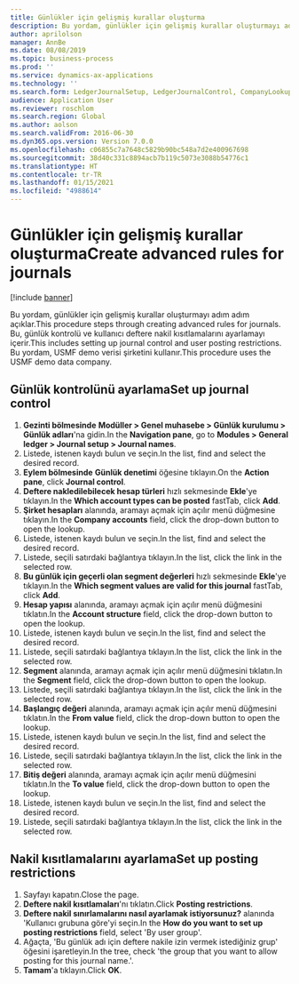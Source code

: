 ```yaml
---
title: Günlükler için gelişmiş kurallar oluşturma
description: Bu yordam, günlükler için gelişmiş kurallar oluşturmayı adım adım açıklar.
author: aprilolson
manager: AnnBe
ms.date: 08/08/2019
ms.topic: business-process
ms.prod: ''
ms.service: dynamics-ax-applications
ms.technology: ''
ms.search.form: LedgerJournalSetup, LedgerJournalControl, CompanyLookup, LedgerJournalPostControl
audience: Application User
ms.reviewer: roschlom
ms.search.region: Global
ms.author: aolson
ms.search.validFrom: 2016-06-30
ms.dyn365.ops.version: Version 7.0.0
ms.openlocfilehash: c06855c7a7648c5829b90bc548a7d2e400967698
ms.sourcegitcommit: 38d40c331c8894acb7b119c5073e3088b54776c1
ms.translationtype: HT
ms.contentlocale: tr-TR
ms.lasthandoff: 01/15/2021
ms.locfileid: "4988614"
---
```

# <a name="create-advanced-rules-for-journals"></a><span data-ttu-id="616e7-103">Günlükler için gelişmiş kurallar oluşturma</span><span class="sxs-lookup"><span data-stu-id="616e7-103">Create advanced rules for journals</span></span>

[!include [banner](../../includes/banner.md)]

<span data-ttu-id="616e7-104">Bu yordam, günlükler için gelişmiş kurallar oluşturmayı adım adım açıklar.</span><span class="sxs-lookup"><span data-stu-id="616e7-104">This procedure steps through creating advanced rules for journals.</span></span> <span data-ttu-id="616e7-105">Bu, günlük kontrolü ve kullanıcı deftere nakil kısıtlamalarını ayarlamayı içerir.</span><span class="sxs-lookup"><span data-stu-id="616e7-105">This includes setting up journal control and user posting restrictions.</span></span> <span data-ttu-id="616e7-106">Bu yordam, USMF demo verisi şirketini kullanır.</span><span class="sxs-lookup"><span data-stu-id="616e7-106">This procedure uses the USMF demo data company.</span></span>


## <a name="set-up-journal-control"></a><span data-ttu-id="616e7-107">Günlük kontrolünü ayarlama</span><span class="sxs-lookup"><span data-stu-id="616e7-107">Set up journal control</span></span>
1. <span data-ttu-id="616e7-108">**Gezinti bölmesinde** **Modüller > Genel muhasebe > Günlük kurulumu > Günlük adları**'na gidin.</span><span class="sxs-lookup"><span data-stu-id="616e7-108">In the **Navigation pane**, go to **Modules > General ledger > Journal setup > Journal names**.</span></span>
2. <span data-ttu-id="616e7-109">Listede, istenen kaydı bulun ve seçin.</span><span class="sxs-lookup"><span data-stu-id="616e7-109">In the list, find and select the desired record.</span></span>
3. <span data-ttu-id="616e7-110">**Eylem bölmesinde** **Günlük denetimi** öğesine tıklayın.</span><span class="sxs-lookup"><span data-stu-id="616e7-110">On the **Action pane**, click **Journal control**.</span></span>
4. <span data-ttu-id="616e7-111">**Deftere nakledilebilecek hesap türleri** hızlı sekmesinde **Ekle**'ye tıklayın.</span><span class="sxs-lookup"><span data-stu-id="616e7-111">In the **Which account types can be posted** fastTab, click **Add**.</span></span>
5. <span data-ttu-id="616e7-112">**Şirket hesapları** alanında, aramayı açmak için açılır menü düğmesine tıklayın.</span><span class="sxs-lookup"><span data-stu-id="616e7-112">In the **Company accounts** field, click the drop-down button to open the lookup.</span></span>
6. <span data-ttu-id="616e7-113">Listede, istenen kaydı bulun ve seçin.</span><span class="sxs-lookup"><span data-stu-id="616e7-113">In the list, find and select the desired record.</span></span>
7. <span data-ttu-id="616e7-114">Listede, seçili satırdaki bağlantıya tıklayın.</span><span class="sxs-lookup"><span data-stu-id="616e7-114">In the list, click the link in the selected row.</span></span>
8. <span data-ttu-id="616e7-115">**Bu günlük için geçerli olan segment değerleri** hızlı sekmesinde **Ekle**'ye tıklayın.</span><span class="sxs-lookup"><span data-stu-id="616e7-115">In the **Which segment values are valid for this journal** fastTab, click **Add**.</span></span>
9. <span data-ttu-id="616e7-116">**Hesap yapısı** alanında, aramayı açmak için açılır menü düğmesini tıklatın.</span><span class="sxs-lookup"><span data-stu-id="616e7-116">In the **Account structure** field, click the drop-down button to open the lookup.</span></span>
10. <span data-ttu-id="616e7-117">Listede, istenen kaydı bulun ve seçin.</span><span class="sxs-lookup"><span data-stu-id="616e7-117">In the list, find and select the desired record.</span></span>
11. <span data-ttu-id="616e7-118">Listede, seçili satırdaki bağlantıya tıklayın.</span><span class="sxs-lookup"><span data-stu-id="616e7-118">In the list, click the link in the selected row.</span></span>
12. <span data-ttu-id="616e7-119">**Segment** alanında, aramayı açmak için açılır menü düğmesini tıklatın.</span><span class="sxs-lookup"><span data-stu-id="616e7-119">In the **Segment** field, click the drop-down button to open the lookup.</span></span>
13. <span data-ttu-id="616e7-120">Listede, seçili satırdaki bağlantıya tıklayın.</span><span class="sxs-lookup"><span data-stu-id="616e7-120">In the list, click the link in the selected row.</span></span>
14. <span data-ttu-id="616e7-121">**Başlangıç değeri** alanında, aramayı açmak için açılır menü düğmesini tıklatın.</span><span class="sxs-lookup"><span data-stu-id="616e7-121">In the **From value** field, click the drop-down button to open the lookup.</span></span>
15. <span data-ttu-id="616e7-122">Listede, istenen kaydı bulun ve seçin.</span><span class="sxs-lookup"><span data-stu-id="616e7-122">In the list, find and select the desired record.</span></span>
16. <span data-ttu-id="616e7-123">Listede, seçili satırdaki bağlantıya tıklayın.</span><span class="sxs-lookup"><span data-stu-id="616e7-123">In the list, click the link in the selected row.</span></span>
17. <span data-ttu-id="616e7-124">**Bitiş değeri** alanında, aramayı açmak için açılır menü düğmesini tıklatın.</span><span class="sxs-lookup"><span data-stu-id="616e7-124">In the **To value** field, click the drop-down button to open the lookup.</span></span>
18. <span data-ttu-id="616e7-125">Listede, istenen kaydı bulun ve seçin.</span><span class="sxs-lookup"><span data-stu-id="616e7-125">In the list, find and select the desired record.</span></span>
19. <span data-ttu-id="616e7-126">Listede, seçili satırdaki bağlantıya tıklayın.</span><span class="sxs-lookup"><span data-stu-id="616e7-126">In the list, click the link in the selected row.</span></span>

## <a name="set-up-posting-restrictions"></a><span data-ttu-id="616e7-127">Nakil kısıtlamalarını ayarlama</span><span class="sxs-lookup"><span data-stu-id="616e7-127">Set up posting restrictions</span></span>
1. <span data-ttu-id="616e7-128">Sayfayı kapatın.</span><span class="sxs-lookup"><span data-stu-id="616e7-128">Close the page.</span></span>
2. <span data-ttu-id="616e7-129">**Deftere nakil kısıtlamaları**'nı tıklatın.</span><span class="sxs-lookup"><span data-stu-id="616e7-129">Click **Posting restrictions**.</span></span>
3. <span data-ttu-id="616e7-130">**Deftere nakil sınırlamalarını nasıl ayarlamak istiyorsunuz?** alanında 'Kullanıcı grubuna göre'yi seçin.</span><span class="sxs-lookup"><span data-stu-id="616e7-130">In the **How do you want to set up posting restrictions** field, select 'By user group'.</span></span>
4. <span data-ttu-id="616e7-131">Ağaçta, 'Bu günlük adı için deftere nakile izin vermek istediğiniz grup' öğesini işaretleyin.</span><span class="sxs-lookup"><span data-stu-id="616e7-131">In the tree, check 'the group that you want to allow posting for this journal name.'.</span></span>
5. <span data-ttu-id="616e7-132">**Tamam**'a tıklayın.</span><span class="sxs-lookup"><span data-stu-id="616e7-132">Click **OK**.</span></span>

